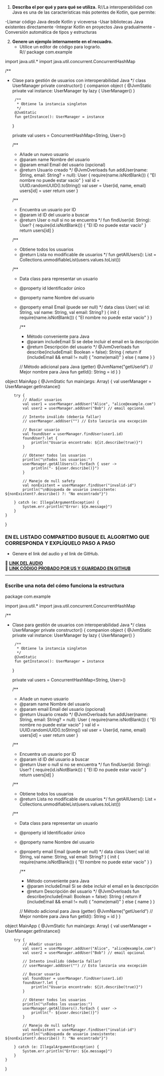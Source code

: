 
1. **Describa el por qué y para qué se utiliza.** 
R//La interoperabilidad con Java es una de las características más potentes de Kotlin, que permite:

-Llamar código Java desde Kotlin y viceversa
-Usar bibliotecas Java existentes directamente
-Integrar Kotlin en proyectos Java gradualmente
-Conversión automática de tipos y estructuras

2. **Genere un ejemplo internamente en el recuadro.**  
   - Utilice un editor de código para lograrlo.  
R//
package com.example

import java.util.*
import java.util.concurrent.ConcurrentHashMap

/**
 * Clase para gestión de usuarios con interoperabilidad Java
 */
class UserManager private constructor() {
    companion object {
        @JvmStatic
        private val instance: UserManager by lazy { UserManager() }

        /**
         * Obtiene la instancia singleton
         */
        @JvmStatic
        fun getInstance(): UserManager = instance
    }

    private val users = ConcurrentHashMap<String, User>()

    /**
     * Añade un nuevo usuario
     * @param name Nombre del usuario
     * @param email Email del usuario (opcional)
     * @return Usuario creado
     */
    @JvmOverloads
    fun addUser(name: String, email: String? = null): User {
        require(name.isNotBlank()) { "El nombre no puede estar vacío" }
        val id = UUID.randomUUID().toString()
        val user = User(id, name, email)
        users[id] = user
        return user
    }

    /**
     * Encuentra un usuario por ID
     * @param id ID del usuario a buscar
     * @return User o null si no se encuentra
     */
    fun findUser(id: String): User? {
        require(id.isNotBlank()) { "El ID no puede estar vacío" }
        return users[id]
    }

    /**
     * Obtiene todos los usuarios
     * @return Lista no modificable de usuarios
     */
    fun getAllUsers(): List<User> = Collections.unmodifiableList(users.values.toList())

    /**
     * Data class para representar un usuario
     * @property id Identificador único
     * @property name Nombre del usuario
     * @property email Email (puede ser null)
     */
    data class User(
        val id: String,
        val name: String,
        val email: String?
    ) {
        init {
            require(name.isNotBlank()) { "El nombre no puede estar vacío" }
        }

        /**
         * Método conveniente para Java
         * @param includeEmail Si se debe incluir el email en la descripción
         * @return Descripción del usuario
         */
        @JvmOverloads
        fun describe(includeEmail: Boolean = false): String {
            return if (includeEmail && email != null) {
                "$name ($email)"
            } else {
                name
            }
        }

        // Método adicional para Java (getter)
        @JvmName("getUserId") // Mejor nombre para Java
        fun getId(): String = id
    }
}

object MainApp {
    @JvmStatic
    fun main(args: Array<String>) {
        val userManager = UserManager.getInstance()

        try {
            // Añadir usuarios
            val user1 = userManager.addUser("Alice", "alice@example.com")
            val user2 = userManager.addUser("Bob") // email opcional

            // Intento inválido (debería fallar)
            // userManager.addUser("") // Esto lanzaría una excepción

            // Buscar usuario
            val foundUser = userManager.findUser(user1.id)
            foundUser?.let {
                println("Usuario encontrado: ${it.describe(true)}")
            }

            // Obtener todos los usuarios
            println("\nTodos los usuarios:")
            userManager.getAllUsers().forEach { user ->
                println("- ${user.describe()}")
            }

            // Manejo de null safety
            val nonExistent = userManager.findUser("invalid-id")
            println("\nBúsqueda de usuario inexistente: ${nonExistent?.describe() ?: "No encontrado"}")

        } catch (e: IllegalArgumentException) {
            System.err.println("Error: ${e.message}")
        }
    }
}



### EN EL LISTADO COMPARTIDO BUSQUE EL ALGORITMO QUE CORRESPONDA Y EXPLÍQUELO PASO A PASO  
- Genere el link del audio y el link de GitHub.  

🔗 **[LINK DEL AUDIO](#)**  
🔗 **[LINK CÓDIGO PROBADO POR US Y GUARDADO EN GITHUB](#)**  

---

### Escribe una nota del cómo funciona la estructura  
package com.example

import java.util.*
import java.util.concurrent.ConcurrentHashMap

/**
 * Clase para gestión de usuarios con interoperabilidad Java
 */
class UserManager private constructor() {
    companion object {
        @JvmStatic
        private val instance: UserManager by lazy { UserManager() }

        /**
         * Obtiene la instancia singleton
         */
        @JvmStatic
        fun getInstance(): UserManager = instance
    }

    private val users = ConcurrentHashMap<String, User>()

    /**
     * Añade un nuevo usuario
     * @param name Nombre del usuario
     * @param email Email del usuario (opcional)
     * @return Usuario creado
     */
    @JvmOverloads
    fun addUser(name: String, email: String? = null): User {
        require(name.isNotBlank()) { "El nombre no puede estar vacío" }
        val id = UUID.randomUUID().toString()
        val user = User(id, name, email)
        users[id] = user
        return user
    }

    /**
     * Encuentra un usuario por ID
     * @param id ID del usuario a buscar
     * @return User o null si no se encuentra
     */
    fun findUser(id: String): User? {
        require(id.isNotBlank()) { "El ID no puede estar vacío" }
        return users[id]
    }

    /**
     * Obtiene todos los usuarios
     * @return Lista no modificable de usuarios
     */
    fun getAllUsers(): List<User> = Collections.unmodifiableList(users.values.toList())

    /**
     * Data class para representar un usuario
     * @property id Identificador único
     * @property name Nombre del usuario
     * @property email Email (puede ser null)
     */
    data class User(
        val id: String,
        val name: String,
        val email: String?
    ) {
        init {
            require(name.isNotBlank()) { "El nombre no puede estar vacío" }
        }

        /**
         * Método conveniente para Java
         * @param includeEmail Si se debe incluir el email en la descripción
         * @return Descripción del usuario
         */
        @JvmOverloads
        fun describe(includeEmail: Boolean = false): String {
            return if (includeEmail && email != null) {
                "$name ($email)"
            } else {
                name
            }
        }

        // Método adicional para Java (getter)
        @JvmName("getUserId") // Mejor nombre para Java
        fun getId(): String = id
    }
}

object MainApp {
    @JvmStatic
    fun main(args: Array<String>) {
        val userManager = UserManager.getInstance()

        try {
            // Añadir usuarios
            val user1 = userManager.addUser("Alice", "alice@example.com")
            val user2 = userManager.addUser("Bob") // email opcional

            // Intento inválido (debería fallar)
            // userManager.addUser("") // Esto lanzaría una excepción

            // Buscar usuario
            val foundUser = userManager.findUser(user1.id)
            foundUser?.let {
                println("Usuario encontrado: ${it.describe(true)}")
            }

            // Obtener todos los usuarios
            println("\nTodos los usuarios:")
            userManager.getAllUsers().forEach { user ->
                println("- ${user.describe()}")
            }

            // Manejo de null safety
            val nonExistent = userManager.findUser("invalid-id")
            println("\nBúsqueda de usuario inexistente: ${nonExistent?.describe() ?: "No encontrado"}")

        } catch (e: IllegalArgumentException) {
            System.err.println("Error: ${e.message}")
        }
    }
}
